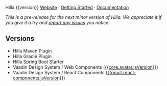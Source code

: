 Hilla {{version}}
[Website](https://hilla.dev) · [Getting Started](https://hilla.dev/docs/react/start/quick) · [Documentation](https://hilla.dev/docs/)

*This is a pre-release for the next minor version of Hilla. We appreciate it if you give it a try and [report any issues](https://github.com/vaadin/hilla/issues/new) you notice.*

## Versions

- Hilla Maven Plugin
- Hilla Gradle Plugin
- Hilla Spring Boot Starter
- Vaadin Design System / Web Components ([{{core.avatar.jsVersion}}](https://github.com/vaadin/web-components/releases/tag/v{{core.avatar.jsVersion}}))
- Vaadin Design System / React Components ([{{react.react-components.jsVersion}}](https://github.com/vaadin/react-components/releases/tag/v{{react.react-components.jsVersion}}))

<!-- Add the What Changed section by GITHUB provided functions  -->
